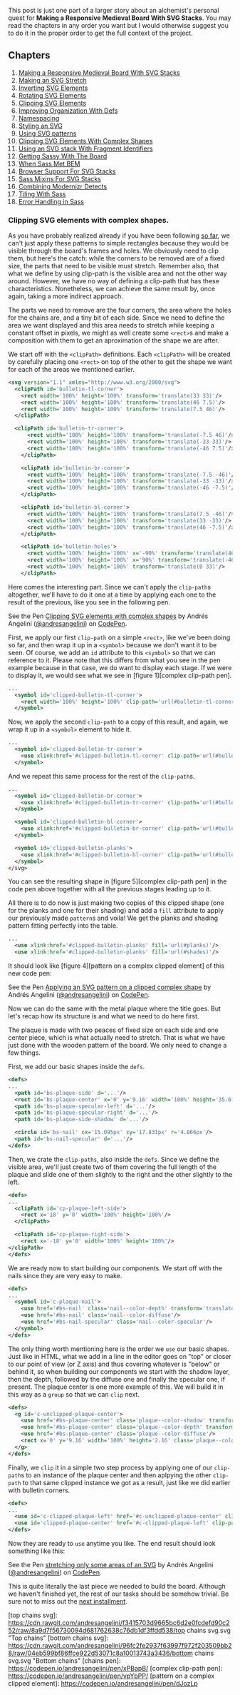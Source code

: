 This post is just one part of a larger story about an alchemist's personal quest for **Making a Responsive Medieval Board With SVG Stacks**. You may read the chapters in any order you want but I would otherwise suggest you to do it in the proper order to get the full context of the project.

## Chapters

1. [Making a Responsive Medieval Board With SVG Stacks][ch-1]
2. [Making an SVG Stretch][ch-2]
3. [Inverting SVG Elements][ch-3]
4. [Rotating SVG Elements][ch-4]
5. [Clipping SVG Elements][ch-5]
6. [Improving Organization With Defs][ch-6]
7. [Namespacing][ch-7]
8. [Styling an SVG][ch-8]
9. [Using SVG patterns][ch-9]
10. [Clipping SVG Elements With Complex Shapes][ch-10]
11. [Using an SVG stack With Fragment Identifiers][ch-11]
12. [Getting Sassy With The Board][ch-12]
13. [When Sass Met BEM][ch-13]
14. [Browser Support For SVG Stacks][ch-14]
15. [Sass Mixins For SVG Stacks][ch-15]
16. [Combining Modernizr Detects][ch-16]
17. [Tiling With Sass][ch-17]
18. [Error Handling in Sass][ch-18]

### Clipping SVG elements with complex shapes.

As you have probably realized already if you have been following [so far][ch-9], we can't just apply these patterns to simple rectangles because they would be visible through the board's frames and holes. We obviously need to clip them, but here's the catch: while the corners to be removed are of a fixed size, the parts that need to be visible must stretch. Remember also, that what we define by using clip-path is the visible area and not the other way around. However, we have no way of defining a clip-path that has these characteristics. Nonetheless, we can achieve the same result by, once again, taking a more indirect approach.

The parts we need to remove are the four corners, the area where the holes for the chains are, and a tiny bit of each side. Since we need to define the area we want displayed and this area needs to stretch while keeping a constant offset in pixels, we might as well create some `<rect>`s and make a composition with them to get an aproximation of the shape we are after.

We start off with the `<clipPath>` definitions. Each `<clipPath>` will be created by carefully placing one `<rect>` on top of the other to get the shape we want for each of the areas we mentioned earlier.

```xml
<svg version="1.1" xmlns="http://www.w3.org/2000/svg">
  <clipPath id='bulletin-tl-corner'>
    <rect width='100%' height='100%' transform='translate(33 33)'/>
    <rect width='100%' height='100%' transform='translate(46 7.5)'/>
    <rect width='100%' height='100%' transform='translate(7.5 46)'/>
  </clipPath>

  <clipPath id='bulletin-tr-corner'>
      <rect width='100%' height='100%' transform='translate(-7.5 46)'/>
      <rect width='100%' height='100%' transform='translate(-33 33)'/>
      <rect width='100%' height='100%' transform='translate(-46 7.5)'/>
    </clipPath>

    <clipPath id='bulletin-br-corner'>
      <rect width='100%' height='100%' transform='translate(-7.5 -46)'/>
      <rect width='100%' height='100%' transform='translate(-33 -33)'/>
      <rect width='100%' height='100%' transform='translate(-46 -7.5)'/>
    </clipPath>

    <clipPath id='bulletin-bl-corner'>
      <rect width='100%' height='100%' transform='translate(7.5 -46)'/>
      <rect width='100%' height='100%' transform='translate(33 -33)'/>
      <rect width='100%' height='100%' transform='translate(46 -7.5)'/>
    </clipPath>

    <clipPath id='bulletin-holes'>
      <rect width='100%' height='100%' x='-90%' transform='translate(46 0)'/>
      <rect width='100%' height='100%' x='90%' transform='translate(-46 0)'/>
      <rect width='100%' height='100%' transform='translate(0 33)'/>
    </clipPath>
```

Here comes the interesting part. Since we can't apply the `clip-path`s altogether, we'll have to do it one at a time by applying each one to the result of the previous, like you see in the following pen.

<p data-height="265" data-theme-id="0" data-slug-hash="vpYbPP" data-default-tab="result" data-user="andresangelini" data-embed-version="2" data-pen-title="Clipping SVG elements with complex shapes" class="codepen">See the Pen <a href="https://codepen.io/andresangelini/pen/vpYbPP/">Clipping SVG elements with complex shapes</a> by Andrés Angelini (<a href="https://codepen.io/andresangelini">@andresangelini</a>) on <a href="https://codepen.io">CodePen</a>.</p>
<script async="async" src="https://production-assets.codepen.io/assets/embed/ei.js"></script>

First, we apply our first `clip-path` on a simple `<rect>`, like we've been doing so far, and then wrap it up in a `<symbol>` because we don't want it to be seen. Of course, we add an `id` attribute to this `<symbol>` so that we can reference to it. Please note that this differs from what you see in the pen example because in that case, we do want to display each stage. If we were to display it, we would see what we see in [figure 1][complex clip-path pen].

```xml
...
  <symbol id='clipped-bulletin-tl-corner'>
    <rect width='100%' height='100%' clip-path='url(#bulletin-tl-corner)'/>
  </symbol>
```

Now, we apply the second `clip-path` to a copy of this result, and again, we wrap it up in a `<symbol>` element to hide it.

```xml
...
  <symbol id='clipped-bulletin-tr-corner'>
    <use xlink:href='#clipped-bulletin-tl-corner' clip-path='url(#bulletin-tr-corner)'/>
  </symbol>
```

And we repeat this same process for the rest of the `clip-path`s.

```xml
...
  <symbol id='clipped-bulletin-br-corner'>
    <use xlink:href='#clipped-bulletin-tr-corner' clip-path='url(#bulletin-br-corner)'/>
  </symbol>

  <symbol id='clipped-bulletin-bl-corner'>
    <use xlink:href='#clipped-bulletin-br-corner' clip-path='url(#bulletin-bl-corner)'/>
  </symbol>

  <symbol id='clipped-bulletin-planks'>
    <use xlink:href='#clipped-bulletin-bl-corner' clip-path='url(#bulletin-holes)'/>
  </symbol>
</svg>
```

You can see the resulting shape in [figure 5][complex clip-path pen] in the code pen above together with all the previous stages leading up to it.

All there is to do now is just making two copies of this clipped shape (one for the planks and one for their shading) and add a `fill` attribute to apply our previously made `pattern`s and voila! We get the planks and shading pattern fitting perfectly into the table.

```xml
...
  <use xlink:href='#clipped-bulletin-planks' fill='url(#planks)'/>
  <use xlink:href='#clipped-bulletin-planks' fill='url(#shades)'/>
```

It should look like [figure 4][pattern on a complex clipped element] of this new code pen:

<p data-height="265" data-theme-id="0" data-slug-hash="dJozLp" data-default-tab="result" data-user="andresangelini" data-embed-version="2" data-pen-title="Applying an SVG pattern on a clipped complex shape" class="codepen">See the Pen <a href="https://codepen.io/andresangelini/pen/dJozLp/">Applying an SVG pattern on a clipped complex shape</a> by Andrés Angelini (<a href="https://codepen.io/andresangelini">@andresangelini</a>) on <a href="https://codepen.io">CodePen</a>.</p>
<script async="async" src="https://production-assets.codepen.io/assets/embed/ei.js"></script>

Now we can do the same with the metal plaque where the title goes. But let's recap how its structure is and what we need to do here first.

The plaque is made with two peaces of fixed size on each side and one center piece, which is what actually need to stretch. That is what we have just done with the wooden pattern of the board. We only need to change a few things.

First, we add our basic shapes inside the `defs`.

```xml
<defs>
...
  <path id='bs-plaque-side' d='...'/>
  <rect id='bs-plaque-center' x='0' y='9.16' width='100%' height='35.67'/>
  <path id='bs-plaque-specular-left' d='...'/>
  <path id='bs-plaque-specular-right' d='...'/>
  <path id='bs-plaque-side-shadow' d='...'/>

  <circle id='bs-nail' cx='15.095px' cy='17.831px' r='4.866px'/>
  <path id='bs-nail-specular' d='...'/>
</defs>
```

Then, we crate the `clip-paths`, also inside the `defs`. Since we define the visible area, we'll just create two of them covering the full length of the plaque and slide one of them slightly to the right and the other slightly to the left.

```xml
<defs>
...
  <clipPath id='cp-plaque-left-side'>
    <rect x='18' y='0' width='100%' height='100%'/>
  </clipPath>

  <clipPath id='cp-plaque-right-side'>
    <rect x='-18' y='0' width='100%' height='100%'/>
</clipPath>
</defs>
```

We are ready now to start building our components. We start off with the nails since they are very easy to make.

```xml
<defs>
...
  <symbol id='c-plaque-nail'>
    <use href='#bs-nail' class='nail--color-depth' transform='translate(0 2.08)'/>
    <use href='#bs-nail' class='nail--color-diffuse'/>
    <use href='#bs-nail-specular' class='nail--color-specular'/>
  </symbol>
</defs>
```

The only thing worth mentioning here is the order we `use` our basic shapes. Just like in HTML, what we add in a line in the editor goes on "top" or closer to our point of view (or Z axis) and thus covering whatever is "below" or behind it, so when building our components we start with the shadow layer, then the depth, followed by the diffuse one and finally the specular one, if present. The plaque center is one more example of this. We will build it in this way as a `group` so that we can `clip` next.

```xml
<defs>
  <g id='c-unclipped-plaque-center'>
    <use href='#bs-plaque-center' class='plaque--color-shadow' transform='translate(0 4.32)'/>
    <use href='#bs-plaque-center' class='plaque--color-depth' transform='translate(0 2.16)'/>
    <use href='#bs-plaque-center' class='plaque--color-diffuse'/>
    <rect x='0' y='9.16' width='100%' height='2.16' class='plaque--color-specular'/>
  </g>
</defs>
```

Finally, we `clip` it in a simple two step process by applying one of our `clip-path`s to an instance of the plaque center and then aplpying the other `clip-path` to that same clipped instance we got as a result, just like we did earlier with bulletin corners.

```xml
<defs>
...
  <use id='c-clipped-plaque-left' href='#c-unclipped-plaque-center' clip-path='url(#cp-plaque-left-side)'/>
  <use id='clipped-plaque-center' href='#c-clipped-plaque-left' clip-path='url(#cp-plaque-right-side'/>
</defs>
```

Now they are ready to `use` anytime you like. The end result should look something like this:

<p data-height="331" data-theme-id="0" data-slug-hash="YOzYxL" data-default-tab="html,result" data-user="andresangelini" data-pen-title="stretching only some areas of an SVG" class="codepen">See the Pen <a href="https://codepen.io/andresangelini/pen/YOzYxL/">stretching only some areas of an SVG</a> by Andrés Angelini (<a href="https://codepen.io/andresangelini">@andresangelini</a>) on <a href="https://codepen.io">CodePen</a>.</p>
<script async src="https://static.codepen.io/assets/embed/ei.js"></script>

This is quite literally the last piece we needed to build the board. Although we haven't finished yet, the rest of our tasks should be somehow trivial. Be sure not to miss out the [next installment][ch-11].



[ch-1]: ../Making-a-responsive-medieval-board-with-SVG-stacks
[ch-2]: ../Making-an-SVG-stretch
[ch-3]: ../Inverting-SVG-elements
[ch-4]: ../Rotating-SVG-elements
[ch-5]: ../Clipping-SVG-elements
[ch-6]: ../Improving-organization-with-defs
[ch-7]: ../Namespacing
[ch-8]: ../Styling-an-SVG
[ch-9]: ../Using-SVG-patterns
[ch-10]: ../Clipping-SVG-elements-with-complex-shapes
[ch-11]: ../Using-an-SVG-stack-with-fragment-identifiers
[ch-12]: ../Getting-Sassy-with-the-board
[ch-13]: ../When-Sass-met-BEM
[ch-14]: ../Browser-support-for-SVG-stacks
[ch-15]: ../Sass-mixins-for-SVG-stacks
[ch-16]: ../Combining-modernizr-detects
[ch-17]: ../Tiling-with-Sass
[ch-18]: ../Error-handling-in-Sass
[top chains svg]: https://cdn.rawgit.com/andresangelini/f3415703d9665bc6d2e0fcdefd90c252/raw/8a9d7f56730094d681762638c76db1df3ffdd538/top chains svg.svg "Top chains"
[bottom chains svg]: https://cdn.rawgit.com/andresangelini/96fc2fe2937f63997f972f203509bb28/raw/04eb599bf86ffce922d53071c8a10013743a3436/bottom chains svg.svg "Bottom chains"
[chains pen]: https://codepen.io/andresangelini/pen/xPBapB/
[complex clip-path pen]: https://codepen.io/andresangelini/pen/vpYbPP/
[pattern on a complex clipped element]: https://codepen.io/andresangelini/pen/dJozLp
